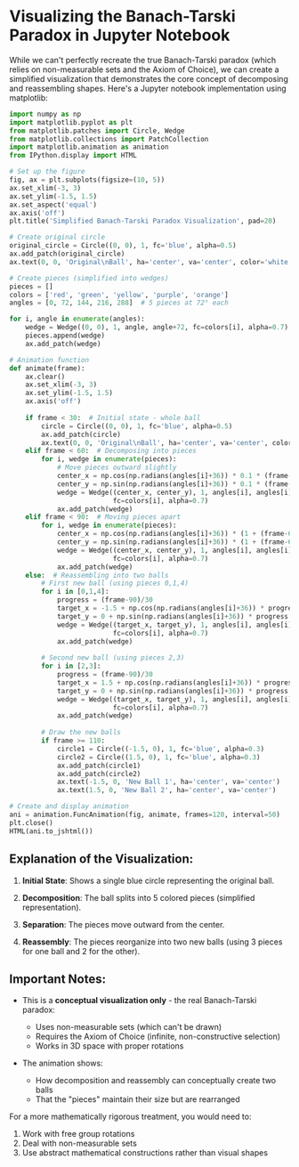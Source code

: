 # Visualizing the Banach-Tarski Paradox in Jupyter Notebook

While we can't perfectly recreate the true Banach-Tarski paradox (which relies on non-measurable sets and the Axiom of Choice), we can create a simplified visualization that demonstrates the core concept of decomposing and reassembling shapes. Here's a Jupyter notebook implementation using matplotlib:

```python
import numpy as np
import matplotlib.pyplot as plt
from matplotlib.patches import Circle, Wedge
from matplotlib.collections import PatchCollection
import matplotlib.animation as animation
from IPython.display import HTML

# Set up the figure
fig, ax = plt.subplots(figsize=(10, 5))
ax.set_xlim(-3, 3)
ax.set_ylim(-1.5, 1.5)
ax.set_aspect('equal')
ax.axis('off')
plt.title('Simplified Banach-Tarski Paradox Visualization', pad=20)

# Create original circle
original_circle = Circle((0, 0), 1, fc='blue', alpha=0.5)
ax.add_patch(original_circle)
ax.text(0, 0, 'Original\nBall', ha='center', va='center', color='white')

# Create pieces (simplified into wedges)
pieces = []
colors = ['red', 'green', 'yellow', 'purple', 'orange']
angles = [0, 72, 144, 216, 288]  # 5 pieces at 72° each

for i, angle in enumerate(angles):
    wedge = Wedge((0, 0), 1, angle, angle+72, fc=colors[i], alpha=0.7)
    pieces.append(wedge)
    ax.add_patch(wedge)

# Animation function
def animate(frame):
    ax.clear()
    ax.set_xlim(-3, 3)
    ax.set_ylim(-1.5, 1.5)
    ax.axis('off')
    
    if frame < 30:  # Initial state - whole ball
        circle = Circle((0, 0), 1, fc='blue', alpha=0.5)
        ax.add_patch(circle)
        ax.text(0, 0, 'Original\nBall', ha='center', va='center', color='white')
    elif frame < 60:  # Decomposing into pieces
        for i, wedge in enumerate(pieces):
            # Move pieces outward slightly
            center_x = np.cos(np.radians(angles[i]+36)) * 0.1 * (frame-30)/30
            center_y = np.sin(np.radians(angles[i]+36)) * 0.1 * (frame-30)/30
            wedge = Wedge((center_x, center_y), 1, angles[i], angles[i]+72, 
                          fc=colors[i], alpha=0.7)
            ax.add_patch(wedge)
    elif frame < 90:  # Moving pieces apart
        for i, wedge in enumerate(pieces):
            center_x = np.cos(np.radians(angles[i]+36)) * (1 + (frame-60)/30)
            center_y = np.sin(np.radians(angles[i]+36)) * (1 + (frame-60)/30)
            wedge = Wedge((center_x, center_y), 1, angles[i], angles[i]+72, 
                          fc=colors[i], alpha=0.7)
            ax.add_patch(wedge)
    else:  # Reassembling into two balls
        # First new ball (using pieces 0,1,4)
        for i in [0,1,4]:
            progress = (frame-90)/30
            target_x = -1.5 + np.cos(np.radians(angles[i]+36)) * progress
            target_y = 0 + np.sin(np.radians(angles[i]+36)) * progress
            wedge = Wedge((target_x, target_y), 1, angles[i], angles[i]+72, 
                          fc=colors[i], alpha=0.7)
            ax.add_patch(wedge)
        
        # Second new ball (using pieces 2,3)
        for i in [2,3]:
            progress = (frame-90)/30
            target_x = 1.5 + np.cos(np.radians(angles[i]+36)) * progress
            target_y = 0 + np.sin(np.radians(angles[i]+36)) * progress
            wedge = Wedge((target_x, target_y), 1, angles[i], angles[i]+72, 
                          fc=colors[i], alpha=0.7)
            ax.add_patch(wedge)
        
        # Draw the new balls
        if frame >= 110:
            circle1 = Circle((-1.5, 0), 1, fc='blue', alpha=0.3)
            circle2 = Circle((1.5, 0), 1, fc='blue', alpha=0.3)
            ax.add_patch(circle1)
            ax.add_patch(circle2)
            ax.text(-1.5, 0, 'New Ball 1', ha='center', va='center')
            ax.text(1.5, 0, 'New Ball 2', ha='center', va='center')

# Create and display animation
ani = animation.FuncAnimation(fig, animate, frames=120, interval=50)
plt.close()
HTML(ani.to_jshtml())
```

## Explanation of the Visualization:

1. **Initial State**: Shows a single blue circle representing the original ball.

2. **Decomposition**: The ball splits into 5 colored pieces (simplified representation).

3. **Separation**: The pieces move outward from the center.

4. **Reassembly**: The pieces reorganize into two new balls (using 3 pieces for one ball and 2 for the other).

## Important Notes:

- This is a **conceptual visualization only** - the real Banach-Tarski paradox:
  - Uses non-measurable sets (which can't be drawn)
  - Requires the Axiom of Choice (infinite, non-constructive selection)
  - Works in 3D space with proper rotations

- The animation shows:
  - How decomposition and reassembly can conceptually create two balls
  - That the "pieces" maintain their size but are rearranged

For a more mathematically rigorous treatment, you would need to:
1. Work with free group rotations
2. Deal with non-measurable sets
3. Use abstract mathematical constructions rather than visual shapes
